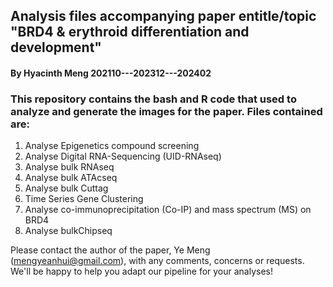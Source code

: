 ## Analysis files accompanying paper entitle/topic "BRD4 & erythroid differentiation and development"

#### By Hyacinth Meng   202110---202312---202402

### This repository contains the bash and R code that  used to analyze and generate the images for the paper. Files contained are:

1. Analyse Epigenetics compound screening
2. Analyse Digital RNA-Sequencing (UID-RNAseq)
3. Analyse bulk RNAseq
4. Analyse bulk ATAcseq
5. Analyse bulk Cuttag
6. Time Series Gene Clustering
7. Analyse co-immunoprecipitation (Co-IP) and mass spectrum (MS)  on BRD4
8. Analyse bulkChipseq

Please contact the author of the paper, Ye Meng (mengyeanhui@gmail.com), with any comments, concerns or requests. We'll be happy to help you adapt our pipeline for your analyses!
